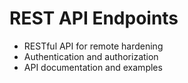 # REST API Endpoints
- RESTful API for remote hardening
- Authentication and authorization
- API documentation and examples
